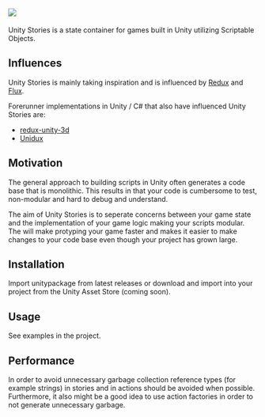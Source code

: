 # <img src="https://s3.amazonaws.com/unity-stories/unity-stories-withname.png" style="max-height: 64px;">
Unity Stories is a state container for games built in Unity utilizing Scriptable Objects. 

## Influences
Unity Stories is mainly taking inspiration and is influenced by <a href="https://github.com/reactjs/redux">Redux</a> and <a href="https://github.com/facebook/flux">Flux</a>. 

Forerunner implementations in Unity / C# that also have influenced Unity Stories are: 
- <a href="https://github.com/gblue1223/redux-unity3d">redux-unity-3d</a>
- <a href="https://github.com/mattak/Unidux">Unidux</a>

## Motivation
The general approach to building scripts in Unity often generates a code base that is monolithic. This results in that your code is cumbersome to test, non-modular and hard to debug and understand. 

The aim of Unity Stories is to seperate concerns between your game state and the implementation of your game logic making your scripts modular. The will make protyping your game faster and makes it easier to make changes to your code base even though your project has grown large.  

## Installation
Import unitypackage from latest releases or download and import into your project from the Unity Asset Store (coming soon).

## Usage
See examples in the project.

## Performance
In order to avoid unnecessary garbage collection reference types (for example strings) in stories and in actions should be avoided when possible. Furthermore, it also might be a good idea to use action factories in order to not generate unnecessary garbage. 